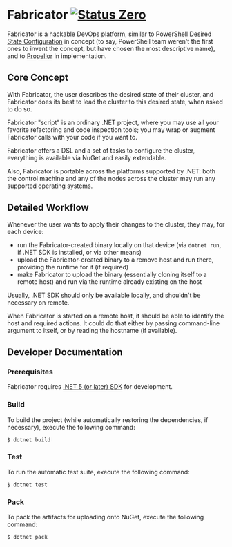 Fabricator [![Status Zero][status-zero]][andivionian-status-classifier]
==========
Fabricator is a hackable DevOps platform, similar to
PowerShell [Desired State Configuration][powershell-dsc] in concept (to say,
PowerShell team weren't the first ones to invent the concept, but have chosen
the most descriptive name), and to [Propellor][propellor] in implementation.

Core Concept
------------
With Fabricator, the user describes the desired state of their cluster, and
Fabricator does its best to lead the cluster to this desired state, when asked
to do so.

Fabricator "script" is an ordinary .NET project, where you may use all your
favorite refactoring and code inspection tools; you may wrap or augment
Fabricator calls with your code if you want to.

Fabricator offers a DSL and a set of tasks to configure the cluster, everything
is available via NuGet and easily extendable.

Also, Fabricator is portable across the platforms supported by .NET: both the
control machine and any of the nodes across the cluster may run any supported
operating systems.

Detailed Workflow
-----------------
Whenever the user wants to apply their changes to the cluster, they may, for
each device:

- run the Fabricator-created binary locally on that device (via `dotnet run`, if
  .NET SDK is installed, or via other means)
- upload the Fabricator-created binary to a remove host and run there, providing
  the runtime for it (if required)
- make Fabricator to upload the binary (essentially cloning itself to a remote
  host) and run via the runtime already existing on the host

Usually, .NET SDK should only be available locally, and shouldn't be necessary
on remote.

When Fabricator is started on a remote host, it should be able to identify the
host and required actions. It could do that either by passing command-line
argument to itself, or by reading the hostname (if available).

Developer Documentation
-----------------------

### Prerequisites
Fabricator requires [.NET 5 (or later) SDK][dotnet-sdk] for development.

### Build
To build the project (while automatically restoring the dependencies, if
necessary), execute the following command:

```console
$ dotnet build
```

### Test
To run the automatic test suite, execute the following command:

```console
$ dotnet test
```

### Pack
To pack the artifacts for uploading onto NuGet, execute the following command:

```console
$ dotnet pack
```

[andivionian-status-classifier]: https://github.com/ForNeVeR/andivionian-status-classifier#status-zero-
[dotnet-sdk]: http://dot.net/
[powershell-dsc]: https://docs.microsoft.com/en-us/powershell/scripting/dsc/getting-started/wingettingstarted
[propellor]: http://propellor.branchable.com/

[status-zero]: https://img.shields.io/badge/status-zero-lightgrey.svg
